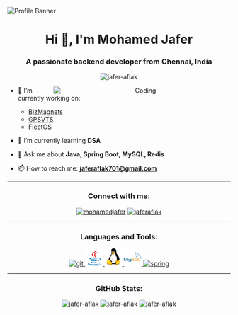 ![Profile Banner](https://user-images.githubusercontent.com/10498744/210012254-234538ff-d198-48aa-8964-37e6fd45d227.gif)

<h1 align="center">Hi 👋, I'm Mohamed Jafer</h1>
<h3 align="center">A passionate backend developer from Chennai, India</h3>

<p align="center"> 
  <img src="https://komarev.com/ghpvc/?username=jafer-aflak&label=Profile%20views&color=0e75b6&style=flat" alt="jafer-aflak" /> 
</p>

<p align="center">
  <img align="right" alt="Coding" width="400" src="https://camo.githubusercontent.com/7de37139d0b4c1ce40865e799b446c0e963a3dd8fb68d239707237c40604fa3d/68747470733a2f2f63646e2e6472696262626c652e636f6d2f75736572732f3733303730332f73637265656e73686f74732f363538313234332f6176656e746f2e676966">
</p>

- 🔭 I’m currently working on:
  - [BizMagnets](https://bizmagnets.ai/)
  - [GPSVTS](https://gpsvtspro.vamosys.com/)
  - [FleetOS](https://fleetos.vamosys.com/)

- 🌱 I’m currently learning **DSA**

- 💬 Ask me about **Java, Spring Boot, MySQL, Redis**

- 📫 How to reach me: **jaferaflak701@gmail.com**

---

<h3 align="center">Connect with me:</h3>
<p align="center">
  <a href="https://linkedin.com/in/mohamedjafer" target="_blank"><img src="https://raw.githubusercontent.com/rahuldkjain/github-profile-readme-generator/master/src/images/icons/Social/linked-in-alt.svg" alt="mohamedjafer" height="30" width="40" /></a>
  <a href="https://www.leetcode.com/jaferaflak" target="_blank"><img src="https://raw.githubusercontent.com/rahuldkjain/github-profile-readme-generator/master/src/images/icons/Social/leet-code.svg" alt="jaferaflak" height="30" width="40" /></a>
</p>

---

<h3 align="center">Languages and Tools:</h3>
<p align="center">
  <a href="https://git-scm.com/" target="_blank" rel="noreferrer"> 
    <img src="https://www.vectorlogo.zone/logos/git-scm/git-scm-icon.svg" alt="git" width="40" height="40"/> 
  </a> 
  <a href="https://www.java.com" target="_blank" rel="noreferrer"> 
    <img src="https://raw.githubusercontent.com/devicons/devicon/master/icons/java/java-original.svg" alt="java" width="40" height="40"/> 
  </a> 
  <a href="https://www.linux.org/" target="_blank" rel="noreferrer"> 
    <img src="https://raw.githubusercontent.com/devicons/devicon/master/icons/linux/linux-original.svg" alt="linux" width="40" height="40"/> 
  </a> 
  <a href="https://www.mysql.com/" target="_blank" rel="noreferrer"> 
    <img src="https://raw.githubusercontent.com/devicons/devicon/master/icons/mysql/mysql-original-wordmark.svg" alt="mysql" width="40" height="40"/> 
  </a> 
  <a href="https://spring.io/" target="_blank" rel="noreferrer"> 
    <img src="https://www.vectorlogo.zone/logos/springio/springio-icon.svg" alt="spring" width="40" height="40"/> 
  </a> 
</p>

---

<h3 align="center">GitHub Stats:</h3>
<p align="center">
  <img src="https://github-readme-stats.vercel.app/api/top-langs?username=jafer-aflak&show_icons=true&locale=en&layout=compact" alt="jafer-aflak" />
  <img src="https://github-readme-stats.vercel.app/api?username=jafer-aflak&show_icons=true&locale=en" alt="jafer-aflak" />
  <img src="https://github-readme-streak-stats.herokuapp.com/?user=jafer-aflak&" alt="jafer-aflak" />
</p>

